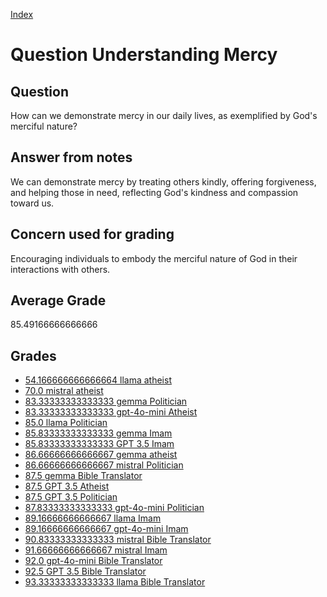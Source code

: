 
[Index](../../index.md)
# Question Understanding Mercy
## Question
How can we demonstrate mercy in our daily lives, as exemplified by God's merciful nature?

## Answer from notes
We can demonstrate mercy by treating others kindly, offering forgiveness, and helping those in need, reflecting God's kindness and compassion toward us.

## Concern used for grading
Encouraging individuals to embody the merciful nature of God in their interactions with others.

## Average Grade
85.49166666666666

## Grades
 * [54.166666666666664 llama atheist](../answers/llama_atheist/Understanding_Mercy.md)
 * [70.0 mistral atheist](../answers/mistral_atheist/Understanding_Mercy.md)
 * [83.33333333333333 gemma Politician](../answers/gemma_Politician/Understanding_Mercy.md)
 * [83.33333333333333 gpt-4o-mini Atheist](../answers/gpt-4o-mini_Atheist/Understanding_Mercy.md)
 * [85.0 llama Politician](../answers/llama_Politician/Understanding_Mercy.md)
 * [85.83333333333333 gemma Imam](../answers/gemma_Imam/Understanding_Mercy.md)
 * [85.83333333333333 GPT 3.5 Imam](../answers/GPT_3.5_Imam/Understanding_Mercy.md)
 * [86.66666666666667 gemma atheist](../answers/gemma_atheist/Understanding_Mercy.md)
 * [86.66666666666667 mistral Politician](../answers/mistral_Politician/Understanding_Mercy.md)
 * [87.5 gemma Bible Translator](../answers/gemma_Bible_Translator/Understanding_Mercy.md)
 * [87.5 GPT 3.5 Atheist](../answers/GPT_3.5_Atheist/Understanding_Mercy.md)
 * [87.5 GPT 3.5 Politician](../answers/GPT_3.5_Politician/Understanding_Mercy.md)
 * [87.83333333333333 gpt-4o-mini Politician](../answers/gpt-4o-mini_Politician/Understanding_Mercy.md)
 * [89.16666666666667 llama Imam](../answers/llama_Imam/Understanding_Mercy.md)
 * [89.16666666666667 gpt-4o-mini Imam](../answers/gpt-4o-mini_Imam/Understanding_Mercy.md)
 * [90.83333333333333 mistral Bible Translator](../answers/mistral_Bible_Translator/Understanding_Mercy.md)
 * [91.66666666666667 mistral Imam](../answers/mistral_Imam/Understanding_Mercy.md)
 * [92.0 gpt-4o-mini Bible Translator](../answers/gpt-4o-mini_Bible_Translator/Understanding_Mercy.md)
 * [92.5 GPT 3.5 Bible Translator](../answers/GPT_3.5_Bible_Translator/Understanding_Mercy.md)
 * [93.33333333333333 llama Bible Translator](../answers/llama_Bible_Translator/Understanding_Mercy.md)
